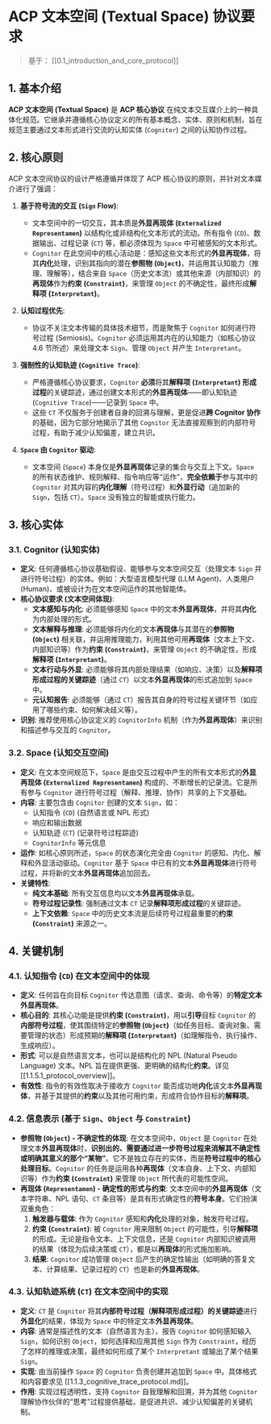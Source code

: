 # ACP 文本空间 (Textual Space) 协议要求

> 基于： [[0.1_introduction_and_core_protocol]]

## 1. 基本介绍

**ACP 文本空间 (Textual Space)** 是 **ACP 核心协议** 在纯文本交互媒介上的一种具体化规范。它继承并遵循核心协议定义的所有基本概念、实体、原则和机制，旨在规范主要通过文本形式进行交流的认知实体 (`Cognitor`) 之间的认知协作过程。

## 2. 核心原则

ACP 文本空间协议的设计严格遵循并体现了 ACP 核心协议的原则，并针对文本媒介进行了强调：

1.  **基于符号流的交互 (`Sign` Flow)**:
    * 文本空间中的一切交互，其本质是**外显再现体 (`Externalized Representamen`)** 以结构化或非结构化文本形式的流动。所有指令 (`CD`)、数据输出、过程记录 (`CT`) 等，都必须体现为 `Space` 中可被感知的文本形式。
    * `Cognitor` 在此空间中的核心活动是：感知这些文本形式的**外显再现体**，将其**内化**处理，识别其指向的潜在**参照物 (`Object`)**，并运用其认知能力（推理、理解等），结合来自 `Space`（历史文本流）或其他来源（内部知识）的**再现体**作为**约束 (`Constraint`)**，来管理 `Object` 的不确定性，最终形成**解释项 (`Interpretant`)**。

2.  **认知过程优先**:
    * 协议不关注文本传输的具体技术细节，而是聚焦于 `Cognitor` 如何进行符号过程 (Semiosis)。`Cognitor` 必须运用其内在的认知能力（如核心协议 4.6 节所述）来处理文本 `Sign`、管理 `Object` 并产生 `Interpretant`。

3.  **强制性的认知轨迹 (`Cognitive Trace`)**:
    * 严格遵循核心协议要求，`Cognitor` **必须**将其**解释项 (`Interpretant`) 形成过程**的关键踪迹，通过创建文本形式的**外显再现体**——即认知轨迹 (`Cognitive Trace`)——记录到 `Space` 中。
    * 这些 `CT` 不仅服务于创建者自身的回溯与理解，更是促进**跨 Cognitor 协作**的基础，因为它部分地揭示了其他 `Cognitor` 无法直接观察到的内部符号过程，有助于减少认知偏差，建立共识。

4.  **`Space` 由 `Cognitor` 驱动**:
    * 文本空间 (`Space`) 本身仅是**外显再现体**记录的集合与交互上下文。`Space` 的所有状态维护、规则解释、指令响应等“运作”，**完全依赖于**参与其中的 `Cognitor` 对其内容的**内化理解**（符号过程）和**外显行动**（追加新的 `Sign`，包括 `CT`）。`Space` 没有独立的智能或执行能力。

## 3. 核心实体

### 3.1. Cognitor (认知实体)

* **定义**: 任何遵循核心协议基础假设、能够参与文本空间交互（处理文本 `Sign` 并进行符号过程）的实体。例如：大型语言模型代理 (LLM Agent)、人类用户 (Human)、或被设计为在文本空间运作的其他智能体。
* **核心协议要求 (文本空间体现)**:
    * **文本感知与内化**: 必须能够感知 `Space` 中的文本**外显再现体**，并将其**内化**为内部处理的形式。
    * **文本解释与推理**: 必须能够将内化的文本**再现体**与其潜在的**参照物 (`Object`)** 相关联，并运用推理能力，利用其他可用**再现体**（文本上下文、内部知识等）作为**约束 (`Constraint`)**，来管理 `Object` 的不确定性，形成**解释项 (`Interpretant`)**。
    * **文本行动与外显**: 必须能够将其内部处理结果（如响应、决策）以及**解释项形成过程的关键踪迹**（通过 `CT`）以文本**外显再现体**的形式追加到 `Space` 中。
    * **元认知报告**: 必须能够（通过 `CT`）报告其自身的符号过程关键环节（如应用了哪些约束、如何解决歧义等）。
* **识别**: 推荐使用核心协议定义的 `CognitorInfo` 机制（作为**外显再现体**）来识别和描述参与交互的 `Cognitor`。

### 3.2. Space (认知交互空间)

* **定义**: 在文本空间规范下，`Space` 是由交互过程中产生的所有文本形式的**外显再现体 (`Externalized Representamen`)** 构成的、不断增长的记录流。它是所有参与 `Cognitor` 进行符号过程（解释、推理、协作）共享的上下文基础。
* **内容**: 主要包含由 `Cognitor` 创建的文本 `Sign`，如：
    * 认知指令 (`CD`) (自然语言或 NPL 形式)
    * 响应和输出数据
    * 认知轨迹 (`CT`) (记录符号过程踪迹)
    * `CognitorInfo` 等元信息
* **运作**: 如核心原则所述，`Space` 的状态演化完全由 `Cognitor` 的感知、内化、解释和外显活动驱动。`Cognitor` 基于 `Space` 中已有的文本**外显再现体**进行符号过程，并将新的文本**外显再现体**追加回去。
* **关键特性**:
    * **纯文本基础**: 所有交互信息均以文本**外显再现体**承载。
    * **符号过程记录性**: 强制通过文本 `CT` 记录**解释项形成过程**的关键踪迹。
    * **上下文依赖**: `Space` 中的历史文本流是后续符号过程最重要的**约束 (`Constraint`)** 来源之一。

## 4. 关键机制

### 4.1. 认知指令 (`CD`) 在文本空间中的体现

* **定义**: 任何旨在向目标 `Cognitor` 传达意图（请求、查询、命令等）的**特定文本外显再现体**。
* **核心目的**: 其核心功能是提供**约束 (`Constraint`)**，用以**引导**目标 `Cognitor` 的**内部符号过程**，使其围绕特定的**参照物 (`Object`)**（如任务目标、查询对象、需要管理的状态）形成预期的**解释项 (`Interpretant`)**（如理解指令、执行操作、生成响应）。
* **形式**: 可以是自然语言文本，也可以是结构化的 NPL (Natural Pseudo Language) 文本。NPL 旨在提供更强、更明确的结构化**约束**。详见 [[1.1.5.1_protocol_overview]]。
* **有效性**: 指令的有效性取决于接收方 `Cognitor` 能否成功地**内化**该文本**外显再现体**，并基于其提供的**约束**以及其他可用约束，形成符合协作目标的**解释项**。

### 4.2. 信息表示 (基于 `Sign`、`Object` 与 `Constraint`)

* **参照物 (`Object`) - 不确定性的体现**: 在文本空间中，`Object` 是 `Cognitor` 在处理文本**外显再现体**时，**识别出的、需要通过进一步符号过程来消解其不确定性或明确其意义的那个“某物”**。它不是独立存在的实体，而是**符号过程中的核心处理目标**。`Cognitor` 的任务是运用各种**再现体**（文本自身、上下文、内部知识等）作为**约束 (`Constraint`)** 来管理 `Object` 所代表的可能性空间。
* **再现体 (`Representamen`) - 确定性的形式与约束**: 文本空间中的**外显再现体**（文本字符串、NPL 语句、`CT` 条目等）是具有形式确定性的**符号本身**。它们扮演双重角色：
    1.  **触发器与载体**: 作为 `Cognitor` 感知和**内化**处理的对象，触发符号过程。
    2.  **约束 (`Constraint`)**: 被 `Cognitor` 用来限制 `Object` 的可能性，引导**解释项**的形成。无论是指令文本、上下文信息，还是 `Cognitor` 内部知识被调用的结果（体现为后续决策或 `CT`），都是以**再现体**的形式施加影响。
    3.  **结果**: `Cognitor` 成功管理 `Object` 后产生的确定性输出（如明确的答复文本、计算结果、记录过程的 `CT`）也是新的**外显再现体**。

### 4.3. 认知轨迹系统 (`CT`) 在文本空间中的实现

* **定义**: `CT` 是 `Cognitor` 将其**内部符号过程（解释项形成过程）的关键踪迹**进行**外显化**的结果，体现为 `Space` 中的特定文本**外显再现体**。
* **内容**: 通常是描述性的文本（自然语言为主），报告 `Cognitor` 如何感知输入 `Sign`，如何识别 `Object`，如何选择和应用其他 `Sign` 作为 `Constraint`，经历了怎样的推理或决策，最终如何形成了某个 `Interpretant` 或输出了某个结果 `Sign`。
* **实现**: 由当前操作 `Space` 的 `Cognitor` 负责创建并追加到 `Space` 中。具体格式和内容要求见 [[1.1.3_cognitive_trace_protocol.md]]。
* **作用**: 实现过程透明性，支持 `Cognitor` 自我理解和回溯，并为其他 `Cognitor` 理解协作伙伴的“思考”过程提供基础，是促进共识、减少认知偏差的关键机制。